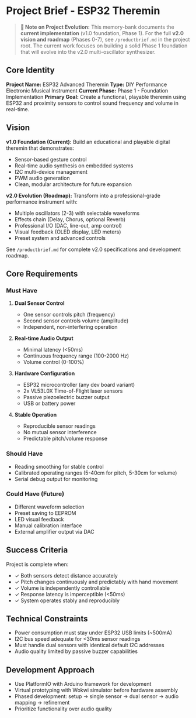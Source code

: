 # Project Brief - ESP32 Theremin

> **📌 Note on Project Evolution:**
> This memory-bank documents the **current implementation** (v1.0 foundation, Phase 1).
> For the full **v2.0 vision and roadmap** (Phases 0-7), see `/productbrief.md` in the project root.
> The current work focuses on building a solid Phase 1 foundation that will evolve into the v2.0 multi-oscillator synthesizer.

## Core Identity
**Project Name:** ESP32 Advanced Theremin
**Type:** DIY Performance Electronic Musical Instrument
**Current Phase:** Phase 1 - Foundation Implementation
**Primary Goal:** Create a functional, playable theremin using ESP32 and proximity sensors to control sound frequency and volume in real-time.

## Vision

**v1.0 Foundation (Current):**
Build an educational and playable digital theremin that demonstrates:
- Sensor-based gesture control
- Real-time audio synthesis on embedded systems
- I2C multi-device management
- PWM audio generation
- Clean, modular architecture for future expansion

**v2.0 Evolution (Roadmap):**
Transform into a professional-grade performance instrument with:
- Multiple oscillators (2-3) with selectable waveforms
- Effects chain (Delay, Chorus, optional Reverb)
- Professional I/O (DAC, line-out, amp control)
- Visual feedback (OLED display, LED meters)
- Preset system and advanced controls

See `/productbrief.md` for complete v2.0 specifications and development roadmap.

## Core Requirements

### Must Have
1. **Dual Sensor Control**
   - One sensor controls pitch (frequency)
   - Second sensor controls volume (amplitude)
   - Independent, non-interfering operation

2. **Real-time Audio Output**
   - Minimal latency (<50ms)
   - Continuous frequency range (100-2000 Hz)
   - Volume control (0-100%)

3. **Hardware Configuration**
   - ESP32 microcontroller (any dev board variant)
   - 2x VL53L0X Time-of-Flight laser sensors
   - Passive piezoelectric buzzer output
   - USB or battery power

4. **Stable Operation**
   - Reproducible sensor readings
   - No mutual sensor interference
   - Predictable pitch/volume response

### Should Have
- Reading smoothing for stable control
- Calibrated operating ranges (5-40cm for pitch, 5-30cm for volume)
- Serial debug output for monitoring

### Could Have (Future)
- Different waveform selection
- Preset saving to EEPROM
- LED visual feedback
- Manual calibration interface
- External amplifier output via DAC

## Success Criteria
Project is complete when:
- ✓ Both sensors detect distance accurately
- ✓ Pitch changes continuously and predictably with hand movement
- ✓ Volume is independently controllable
- ✓ Response latency is imperceptible (<50ms)
- ✓ System operates stably and reproducibly

## Technical Constraints
- Power consumption must stay under ESP32 USB limits (~500mA)
- I2C bus speed adequate for <30ms sensor readings
- Must handle dual sensors with identical default I2C addresses
- Audio quality limited by passive buzzer capabilities

## Development Approach
- Use PlatformIO with Arduino framework for development
- Virtual prototyping with Wokwi simulator before hardware assembly
- Phased development: setup → single sensor → dual sensor → audio mapping → refinement
- Prioritize functionality over audio quality
